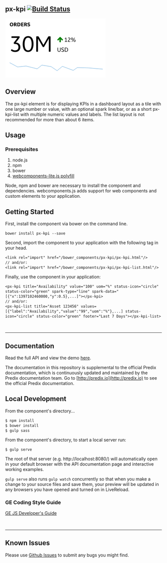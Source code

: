 px-kpi [![Build Status](https://travis-ci.org/PredixDev/px-kpi.svg?branch=master)](https://travis-ci.org/PredixDev/px-kpi)
---------------

[![px-kpi demo](px-kpi.png?raw=true)](https://github.com/PredixDev/px-kpi)

## Overview

The px-kpi element is for displaying KPIs in a dashboard layout as a tile with one large number or value, with an optional spark line/bar, or as a short px-kpi-list with multiple numeric values and labels. The list layout is not recommended for more than about 6 items.

## Usage

### Prerequisites
1. node.js
2. npm
3. bower
4. [webcomponents-lite.js polyfill](https://github.com/webcomponents/webcomponentsjs)

Node, npm and bower are necessary to install the component and dependencies. webcomponents.js adds support for web components and custom elements to your application.

## Getting Started

First, install the component via bower on the command line.

```
bower install px-kpi --save
```

Second, import the component to your application with the following tag in your head.

```
<link rel="import" href="/bower_components/px-kpi/px-kpi.html"/>
// and/or:
<link rel="import" href="/bower_components/px-kpi/px-kpi-list.html"/>
```

Finally, use the component in your application:

```
<px-kpi title="Availability" value="100" uom="%" status-icon="circle" status-color="green" spark-type="line" spark-data="[{"x":1397102460000,"y":0.5},...]"></px-kpi>
// and/or:
<px-kpi-list title="Asset 123456" values=[{"label":"Availability","value":"99","uom":"%"},...] status-icon="circle" status-color="green" footer="Last 7 Days"></px-kpi-list>
```

<br />
<hr />

## Documentation

Read the full API and view the demo [here](https://predixdev.github.io/px-kpi).

The documentation in this repository is supplemental to the official Predix documentation, which is continuously updated and maintained by the Predix documentation team. Go to [http://predix.io](http://predix.io)  to see the official Predix documentation.


## Local Development

From the component's directory...

```
$ npm install
$ bower install
$ gulp sass
```

From the component's directory, to start a local server run:

```
$ gulp serve
```

The root of that server (e.g. http://localhost:8080/) will automatically open in your default browser with the API documentation page and interactive working examples.

`gulp serve` also runs `gulp watch` concurrently so that when you make a change to your source files and save them, your preview will be updated in any browsers you have opened and turned on in LiveReload.

### GE Coding Style Guide
[GE JS Developer's Guide](https://github.com/GeneralElectric/javascript)

<br />
<hr />

## Known Issues

Please use [Github Issues](https://github.com/PredixDev/px-kpi/issues) to submit any bugs you might find.
